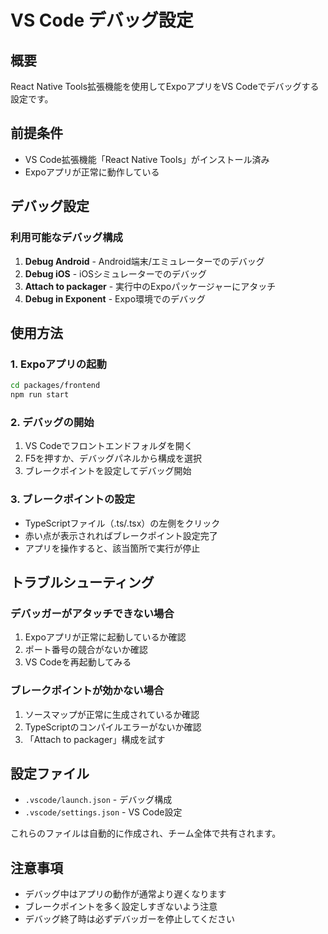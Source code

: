 # VS Code デバッグ設定

## 概要

React Native Tools拡張機能を使用してExpoアプリをVS Codeでデバッグする設定です。

## 前提条件

- VS Code拡張機能「React Native Tools」がインストール済み
- Expoアプリが正常に動作している

## デバッグ設定

### 利用可能なデバッグ構成

1. **Debug Android** - Android端末/エミュレーターでのデバッグ
2. **Debug iOS** - iOSシミュレーターでのデバッグ  
3. **Attach to packager** - 実行中のExpoパッケージャーにアタッチ
4. **Debug in Exponent** - Expo環境でのデバッグ

## 使用方法

### 1. Expoアプリの起動

```bash
cd packages/frontend
npm run start
```

### 2. デバッグの開始

1. VS Codeでフロントエンドフォルダを開く
2. F5を押すか、デバッグパネルから構成を選択
3. ブレークポイントを設定してデバッグ開始

### 3. ブレークポイントの設定

- TypeScriptファイル（.ts/.tsx）の左側をクリック
- 赤い点が表示されればブレークポイント設定完了
- アプリを操作すると、該当箇所で実行が停止

## トラブルシューティング

### デバッガーがアタッチできない場合

1. Expoアプリが正常に起動しているか確認
2. ポート番号の競合がないか確認
3. VS Codeを再起動してみる

### ブレークポイントが効かない場合

1. ソースマップが正常に生成されているか確認
2. TypeScriptのコンパイルエラーがないか確認
3. 「Attach to packager」構成を試す

## 設定ファイル

- `.vscode/launch.json` - デバッグ構成
- `.vscode/settings.json` - VS Code設定

これらのファイルは自動的に作成され、チーム全体で共有されます。

## 注意事項

- デバッグ中はアプリの動作が通常より遅くなります
- ブレークポイントを多く設定しすぎないよう注意
- デバッグ終了時は必ずデバッガーを停止してください
